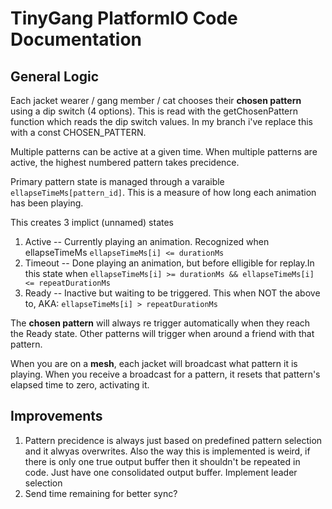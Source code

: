 # TinyGang PlatformIO Code Documentation

## General Logic

Each jacket wearer / gang member / cat chooses their **chosen pattern** using a dip switch (4 options). This is read with the getChosenPattern function which reads the dip switch values. In my branch i've replace this with a const CHOSEN_PATTERN.

Multiple patterns can be active at a given time. When multiple patterns are active, the highest numbered pattern takes precidence.

Primary pattern state is managed through a varaible `ellapseTimeMs[pattern_id]`. This is a measure of how long each animation has been playing.

This creates 3 implict (unnamed) states
1. Active -- Currently playing an animation. Recognized when ellapseTimeMs `ellapseTimeMs[i] <= durationMs`
2. Timeout -- Done playing an animation, but before elligible for replay.In this state when `ellapseTimeMs[i] >= durationMs && ellapseTimeMs[i] <= repeatDurationMs`
3. Ready -- Inactive but waiting to be triggered. This when NOT the above to, AKA: `ellapseTimeMs[i] > repeatDurationMs`

The **chosen pattern** will always re trigger automatically when they reach the Ready state. Other patterns will trigger when around a friend with that pattern.

When you are on a **mesh**, each jacket will broadcast what pattern it is playing. When you receive a broadcast for a pattern, it resets that pattern's elapsed time to zero, activating it.


## Improvements

1. Pattern precidence is always just based on predefined pattern selection and it alwyas overwrites.
    Also the way this is implemented is weird, if there is only one true output buffer then it shouldn't be repeated in code. Just have one consolidated output buffer.
    Implement leader selection
2. Send time remaining for better sync?
